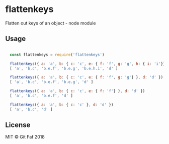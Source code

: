 # flattenkeys

Flatten out keys of an object - node module

## Usage

```javascript

  const flattenkeys = require('flattenkeys')

  flattenkeys({ a: 'a', b: { c: 'c', e: { f: 'f', g: 'g', h: { i: 'i'}} }, d: 'd' })
  [ 'a', 'b.c', 'b.e.f', 'b.e.g', 'b.e.h.i', 'd' ]

  flattenkeys({ a: 'a', b: { c: 'c', e: { f: 'f', g: 'g'} }, d: 'd' })
  [ 'a', 'b.c', 'b.e.f', 'b.e.g', 'd' ]

  flattenkeys({ a: 'a', b: { c: 'c', e: { f: 'f'} }, d: 'd' })
  [ 'a', 'b.c', 'b.e.f', 'd' ]

  flattenkeys({ a: 'a', b: { c: 'c' }, d: 'd' })
  [ 'a', 'b.c', 'd' ]

```

## License

MIT &copy; Git Faf 2018
